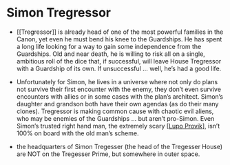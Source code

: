 # Simon Tregressor

- [[Tregressor]] is already head of one of the most powerful families in the Canon, yet even he must bend his knee to the Guardships. He has spent a long life looking for a way to gain some independence from the Guardships. Old and near death, he is willing to risk all on a single, ambitious roll of the dice that, if successful, will leave House Tregressor with a Guardship of its own. If unsuccessful … well, he’s had a good life.
- Unfortunately for Simon, he lives in a universe where not only do plans not survive their first encounter with the enemy, they don’t even survive encounters with allies or in some cases with the plan’s architect. Simon’s daughter and grandson both have their own agendas (as do their many clones). Tregressor is making common cause with chaotic evil aliens, who may be enemies of the Guardships … but aren’t pro-Simon. Even Simon’s trusted right hand man, the extremely scary [[Lupo Provik]], isn’t 100% on board with the old man’s scheme. 


 - the headquarters of Simon Tregesser (the head of the Tregesser House) are NOT on the Tregesser Prime, but somewhere in outer space.

[//begin]: # "Autogenerated link references for markdown compatibility"
[Lupo Provik]: lupo-provik.md "Lupo Provik"
[//end]: # "Autogenerated link references"